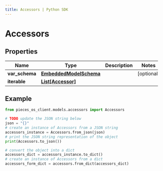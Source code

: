 ```yaml
---
title: Accessors | Python SDK
---
```


# Accessors


## Properties

Name | Type | Description | Notes
------------ | ------------- | ------------- | -------------
**var_schema** | [**EmbeddedModelSchema**](EmbeddedModelSchema) |  | [optional] 
**iterable** | [**List[Accessor]**](Accessor) |  | 

## Example

```python
from pieces_os_client.models.accessors import Accessors

# TODO update the JSON string below
json = "{}"
# create an instance of Accessors from a JSON string
accessors_instance = Accessors.from_json(json)
# print the JSON string representation of the object
print(Accessors.to_json())

# convert the object into a dict
accessors_dict = accessors_instance.to_dict()
# create an instance of Accessors from a dict
accessors_form_dict = accessors.from_dict(accessors_dict)
```


